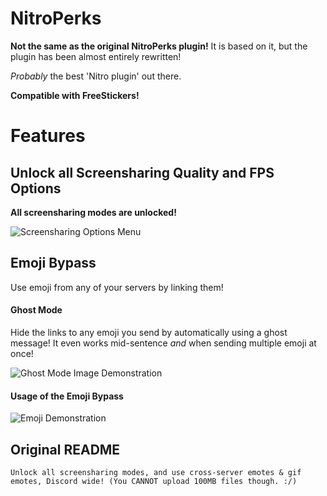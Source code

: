 # NitroPerks
**Not the same as the original NitroPerks plugin!** It is based on it, but the plugin has been almost entirely rewritten!

*Probably* the best 'Nitro plugin' out there.

**Compatible with FreeStickers!**

# Features

## Unlock all Screensharing Quality and FPS Options

**All screensharing modes are unlocked!**

![Screensharing Options Menu](https://user-images.githubusercontent.com/54255074/166120652-b7cc6a10-ea2e-4ad8-975f-6c8d4aabdc5e.png)

## Emoji Bypass

Use emoji from any of your servers by linking them!

#### Ghost Mode

Hide the links to any emoji you send by automatically using a ghost message! It even works mid-sentence *and* when sending multiple emoji at once!

![Ghost Mode Image Demonstration](https://user-images.githubusercontent.com/54255074/166120840-50bd98c7-48d0-4772-8d9b-17280e247a02.png)

#### Usage of the Emoji Bypass

![Emoji Demonstration](https://user-images.githubusercontent.com/54255074/166121643-58b06bc5-c0a5-4e45-a7e9-c135337b7ed0.gif)


## Original README
`Unlock all screensharing modes, and use cross-server emotes & gif emotes, Discord wide! (You CANNOT upload 100MB files though. :/)`
